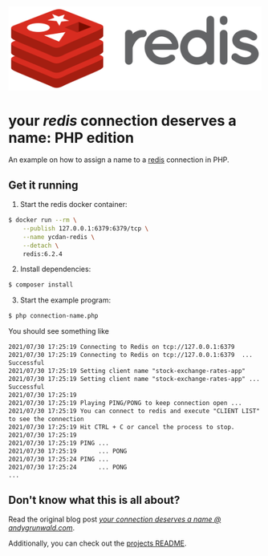 ![redis logo](../../images/redis-logo.png)

# your _redis_ connection deserves a name: PHP edition

An example on how to assign a name to a [redis](https://redis.io/) connection in PHP.

## Get it running

1. Start the redis docker container:
```sh
$ docker run --rm \
    --publish 127.0.0.1:6379:6379/tcp \
    --name ycdan-redis \
    --detach \
    redis:6.2.4
```

2. Install dependencies:
```sh
$ composer install
```

3. Start the example program:
```sh
$ php connection-name.php
```

You should see something like

```
2021/07/30 17:25:19 Connecting to Redis on tcp://127.0.0.1:6379
2021/07/30 17:25:19 Connecting to Redis on tcp://127.0.0.1:6379  ... Successful
2021/07/30 17:25:19 Setting client name "stock-exchange-rates-app"
2021/07/30 17:25:19 Setting client name "stock-exchange-rates-app" ... Successful
2021/07/30 17:25:19
2021/07/30 17:25:19 Playing PING/PONG to keep connection open ...
2021/07/30 17:25:19 You can connect to redis and execute "CLIENT LIST" to see the connection
2021/07/30 17:25:19 Hit CTRL + C or cancel the process to stop.
2021/07/30 17:25:19
2021/07/30 17:25:19 PING ...
2021/07/30 17:25:19      ... PONG
2021/07/30 17:25:24 PING ...
2021/07/30 17:25:24      ... PONG
...
```

## Don't know what this is all about?

Read the original blog post [_your connection deserves a name @ andygrunwald.com_](https://andygrunwald.com/blog/your-connection-deserves-a-name/ "Article your connection deserves a name at Andy Grunwalds blog").

Additionally, you can check out the [projects README](https://github.com/andygrunwald/your-connection-deserves-a-name#readme).